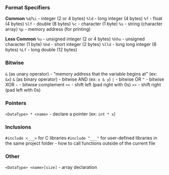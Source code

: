 ### Format Specifiers
**Common**
`%d`/`%i` - integer (2 or 4 bytes)
`%ld` - long integer (4 bytes)
`%f` - float (4 bytes)
`%lf` - double (8 bytes)
`%c` - character (1 byte)
`%s` - string (character array)
`%p` - memory address (for printing)

**Less Common**
`%u` - unsigned integer (2 or 4 bytes)
`%hhu` - unsigned character (1 byte)
`%hd` - short integer (2 bytes)
`%lld` - long long integer (8 bytes)
`%Lf` - long double (12 bytes)
### Bitwise
`&` (as unary operator) - "memory address that the variable begins at" (ex: `&x`)
`&` (as binary operator) - bitwise AND (ex: `x & y`)
`|` - bitwise OR
`^` - bitwise XOR
`~` - bitwise complement
`<<` - shift left (pad right with 0s)
`>>` - shift right (pad left with 0s)
### Pointers
`<DataType> * <name>` - declare a pointer (ex: `int * x`)
### Inclusions
`#include <___>` for C libraries
`#include "___"` for user-defined libraries in the same project folder - how to call functions outside of the current file
### Other
`<DataType> <name>[size]` - array declaration
